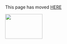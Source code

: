 This page has moved [HERE](https://github.com/Linaro/documentation/blob/master/Reference-Platform/ConsumerEdition/DragonBoard-410c/BFSDebianRPB-16.03.md) 

<a href="http://96boards.org" target="_blank"><img src="http://i.imgur.com/IjStasg.png" data-canonical-src="http://i.imgur.com/IjStasg.png" width="120" height="80" /></a>